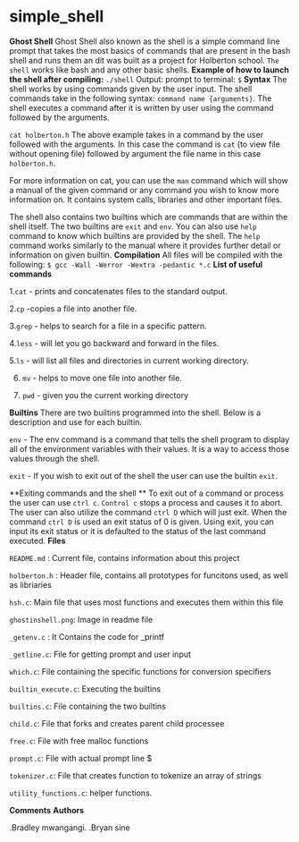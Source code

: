 # simple_shell
**Ghost Shell**
Ghost Shell also known as the shell is a simple command line prompt that takes the most basics of commands that are present in the bash shell and runs them an dit was built as a project for Holberton school.
`The shell` works like bash and any other basic shells.
**Example of how to launch the shell after compiling:**
`./shell`
Output: prompt to terminal: `$`
**Syntax**
The shell works by using commands given by the user input. The shell commands take in the following syntax:  ``command name {arguments}``. The shell executes a command after it is written by user using the command followed by the arguments.

``cat holberton.h`` The above example takes in a command by the user followed with the arguments. In this case the command is ``cat`` (to view file without opening file) followed by argument the file name in this case ``holberton.h``.

For more information on cat, you can use the ``man`` command which will show a manual of the given command or any command you wish to know more information on. It contains system calls, libraries and other important files.

The shell also contains two builtins which are commands that are within the shell itself. The two builtins are ``exit`` and ``env``. You can also use ``help`` command to know which builtins are provided by the shell. The ``help`` command works similarly to the manual where it provides further detail or information on given builtin.
**Compilation**
All files will be compiled with the following: ``$ gcc -Wall -Werror -Wextra -pedantic *.c``
**List of useful commands**

1.``cat`` - prints and concatenates files to the standard output.

2.``cp`` -copies a file into another file.

3.``grep`` - helps to search for a file in a specific pattern.

4.``less`` - will let you go backward and forward in the files.

5.``ls`` - will list all files and directories in current working directory.

6. ``mv`` - helps to move one file into another file.

7. ``pwd`` - given you the current working directory

**Builtins**
There are two builtins programmed into the shell. Below is a description and use for each builtin.

``env`` - The env command is a command that tells the shell program to display all of the environment variables with their values. It is a way to access those values through the shell.

``exit`` - If you wish to exit out of the shell the user can use the builtin ``exit``.

**Exiting commands and the shell
**
To exit out of a command or process the user can use ``ctrl c``. ``Control c`` stops a process and causes it to abort. The user can also utilize the command ``ctrl D`` which will just exit. When the command ``ctrl D`` is used an exit status of 0 is given. Using exit, you can input its exit status or it is defaulted to the status of the last command executed.
**Files**

``README.md`` : Current file, contains information about this project

``holberton.h`` : Header file, contains all prototypes for funcitons used, as well as libriaries

``hsh.c``: Main file that uses most functions and executes them within this file

``ghostinshell.png``: Image in readme file

``_getenv.c`` : It Contains the code for _printf

``_getline.c``: File for getting prompt and user input

``which.c``: File containing the specific functions for conversion specifiers

``builtin_execute.c``: Executing the builtins

``builtins.c``: File containing the two builtins

``child.c``: File that forks and creates parent child processee

``free.c``: File with free malloc functions

``prompt.c``: File with actual prompt line $

``tokenizer.c``: File that creates function to tokenize an array of strings

``utility_functions.c``: helper functions.

**Comments**
**Authors**

.Bradley mwangangi.
.Bryan sine
